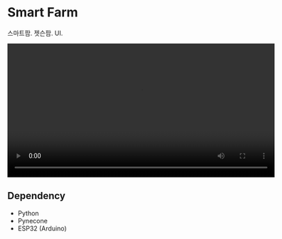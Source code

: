 # Smart Farm

스마트팜. 젯슨팜. UI.

<video src="https://user-images.githubusercontent.com/5242555/219344192-83e30fc8-4b05-443d-a485-f737aa1feb18.mp4" width="600px" controls></video>

## Dependency

- Python
- Pynecone
- ESP32 (Arduino)
